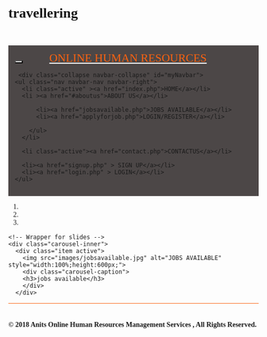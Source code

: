 # travellering

﻿<!DOCTYPE html>
<html lang="en">
<head>
  <title>Online Human Resources</title>
  <meta charset="utf-8">
  <meta name="viewport" content="width=device-width, initial-scale=1">

  <link rel="stylesheet" href="css/bootstrap.min.css">
  
</head>
<style>
  * {
  border-radius: 0 !important;
  -moz-border-radius: 0 !important;
}
body{
  font-family:'Century Schoolbook';
}
.navbar{
background-color:#4c4747;
padding:13px;
font-family:'Century Schoolbook';

}
.navbar-header .navbar-brand{
  color:white;
  padding-left: 50px;
  font-size: 23px;

}
.navbar-nav li  a {
font-size:18px;
color:white;
}
.navbar-nav li a:hover{
  background-color:#4c4747 ;
border-top:1px solid white;
border-right:1px solid #f96211;
border-left:1px solid white;
border-bottom:1px solid white;


}

.dropdown:hover .dropdown-menu{
  display: block;
  background-color:#4c4747;
  color:white;

}
.dropdown-menu li a:hover{
  color:white;
}
.site-footer{
background-color:#4c4747;
color:white;
margin-top:30px;
padding-top:15px;

}
.bottom-footer{
border-top:1px solid #f96211;
margin-top:10px;
padding-top:15px;
padding-bottom: 8px

}

.footer-nav {
text-align:left;
list-style:none;

}
.footer-nav li{
display:block;
}

.footer-nav a{
color:white;
}
.footer-nav a:hover{
color:#eff4f0;
text-decoration:none;
}
</style>
<body>
<nav class="navbar navbar-fixed-top">
  <div class="container-fluid">
    <div class="navbar-header">
       <button type="button" class="navbar-toggle" data-toggle="collapse" data-target="#myNavbar" >
        <span class="icon-bar" style="background-color: white"></span>
        <span class="icon-bar" style="background-color: white"></span>
        <span class="icon-bar" style="background-color: white"></span>                        
      </button>
    <a class="navbar-brand" href="#home"><span style="color:#f96211">ONLINE HUMAN RESOURCES</span></a>
    </div>

     <div class="collapse navbar-collapse" id="myNavbar">
    <ul class="nav navbar-nav navbar-right">
      <li class="active" ><a href="index.php">HOME</a></li>
      <li ><a href="#aboutus">ABOUT US</a></li>
      
          <li><a href="jobsavailable.php">JOBS AVAILABLE</a></li>
          <li><a href="applyforjob.php">LOGIN/REGISTER</a></li>
         
        </ul>
      </li>
      
      <li class="active"><a href="contact.php">CONTACTUS</a></li>

      <li><a href="signup.php" > SIGN UP</a></li>
      <li><a href="login.php" > LOGIN</a></li>
    </ul>
  </div>
  </div>
</nav>
<div class="container-fluid" id="home">
  <div id="myCarousel" class="carousel slide" data-ride="carousel">
    <!-- Indicators -->
    <ol class="carousel-indicators">
      <li data-target="#myCarousel" data-slide-to="0" class="active"></li>
      <li data-target="#myCarousel" data-slide-to="1"></li>
      <li data-target="#myCarousel" data-slide-to="2"></li>
    </ol>

    <!-- Wrapper for slides -->
    <div class="carousel-inner">
      <div class="item active">
        <img src="images/jobsavailable.jpg" alt="JOBS AVAILABLE" style="width:100%;height:600px;">
        <div class="carousel-caption">
        <h3>jobs available</h3>
        </div>
      </div>

  <!-- @Copyrights2018-->
  <div class="bottom-footer">
   <h4> © 2018 Anits Online Human Resources Management Services , All Rights Reserved.</h4>
  </div>
</div>
</footer>


<script src="js/jquery-3.3.1.min.js"></script>
  <script src="js/bootstrap.min.js"></script>
  <script>
$(document).ready(function(){
  $('.nav li a').click(function() {
    if (location.pathname.replace(/^\//,'') == this.pathname.replace(/^\//,'')
    && location.hostname == this.hostname) {
      var $target = $(this.hash);
      $target = $target.length && $target
      || $('[name=' + this.hash.slice(1) +']');
      if ($target.length) {
        var targetOffset = $target.offset().top;
        $('html,body')
        .animate({scrollTop: targetOffset}, 1000);
       return false;
      }
    }
  });
});
</script>
<script>
     $(document).ready(function(){
        $('.dropdown-toggle').dropdown()
    });
</script>


</body>
</html>
